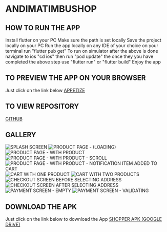 # ANDIMATIMBUSHOP

## HOW TO RUN THE APP

Install flutter on your PC
Make sure the path is set locally
Save the project locally on your PC
Run the app locally on any IDE of your choice
on your terminal run "flutter pub get"
To run on simulator after the above is done navigate to ios "cd ios" then run "pod update"
the once they you have completed the above step use "flutter run" or "flutter build"
Enjoy the app

## TO PREVIEW THE APP ON YOUR BROWSER
Just click on the link below
[APPETIZE](https://appetize.io/app/b_4dgs34s6gviyuyesb5k6xtwaqm)

## TO VIEW REPOSITORY
[GITHUB](https://github.com/andymaking/shop_time)

## GALLERY

![SPLASH SCREEN](https://github.com/andymaking/shop_time/blob/main/assets/images/1.jpeg)
![PRODUCT PAGE - (LOADING)](https://github.com/andymaking/shop_time/blob/main/assets/images/2.png)
![PRODUCT PAGE - WITH PRODUCT](https://github.com/andymaking/shop_time/blob/main/assets/images/3.png)
![PRODUCT PAGE - WITH PRODUCT - SCROLL](https://github.com/andymaking/shop_time/blob/main/assets/images/4.png)
![PRODUCT PAGE - WITH PRODUCT - NOTIFICATION ITEM ADDED TO CART](https://github.com/andymaking/shop_time/blob/main/assets/images/5.png)
![CART WITH ONE PRODUCT](https://github.com/andymaking/shop_time/blob/main/assets/images/6.png)
![CART WITH TWO PRODUCTS](https://github.com/andymaking/shop_time/blob/main/assets/images/8.png)
![CHECKOUT SCREEN BEFORE SELECTING ADDRESS](https://github.com/andymaking/shop_time/blob/main/assets/images/9.png)
![CHECKOUT SCREEN AFTER SELECTING ADDRESS](https://github.com/andymaking/shop_time/blob/main/assets/images/10.png)
![PAYMENT SCREEN - EMPTY](https://github.com/andymaking/shop_time/blob/main/assets/images/11.png)
![PAYMENT SCREEN - VALIDATING](https://github.com/andymaking/shop_time/blob/main/assets/images/12.png)
## DOWNLOAD THE APK
Just click on the link below to download the App
[SHOPPER APK (GOOGLE DRIVE)](https://drive.google.com/file/d/1D3W9g53btKt2PrBDH6H7rNgkxyBMI2lq/view?usp=sharing)
